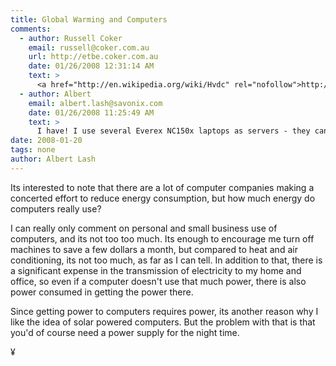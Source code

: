 ```yaml
---
title: Global Warming and Computers
comments:
  - author: Russell Coker
    email: russell@coker.com.au
    url: http://etbe.coker.com.au
    date: 01/26/2008 12:31:14 AM
    text: >
      <a href="http://en.wikipedia.org/wiki/Hvdc" rel="nofollow">http://en.wikipedia.org/wiki/Hvdc</a><br/>The above wikipedia page says that High Voltage DC has losses in the order of 3% per 1000Km.<br/><br/>The power wasted in transmission may be exceeded by the power used for cooling (which according to my best estimates may be more than 1/3 as much as the power used).<br/><br/>Of course if you get solar power for your entire building then it can run the computer and the cooler.<br/><br/><a href="http://etbe.coker.com.au/2008/01/23/asus-eeepc-as-a-router/" rel="nofollow">http://etbe.coker.com.au/2008/01/23/asus-eeepc-as-a-router/</a><br/>Have you considered using the EeePC (or a similar machine) as a router and small server?  It seems to have a lot of potential to save power for such uses.  One of my clients is investigating it at the moment (at my suggestion).
  - author: Albert
    email: albert.lash@savonix.com
    date: 01/26/2008 11:25:49 AM
    text: >
      I have! I use several Everex NC150x laptops as servers - they can use as little as 9 watts! They also have a hardware RNG and AES acceleration, so they are actually really up to the task of serving. Its funny but when I was searching for C7 machines, the laptops were the cheapest machine available (unfortunately they aren't too easy to find anymore), and with the ability to be a pretty useful "hand me down" computer, I couldn't resist. In the end I bought six of them and I'm really glad I did. Four of them came with Vista and I wish I could have bought them bare bones!<br/><br/>The only problem I find with the notebooks is that they only have one ethernet port. They have mini-PCI for a wifi card (they came with an Atheros card which I actually removed and am using in some pfSense firewalls), but 9 watts is too much for a wireless router IMHO.<br/><br/>I also have a couple HP t5135 machines which have a lower power C7, on of which I use as a PBX server with AskoziaPBX and the other as a debian based ejabberd server, but those consume 10 watts. Its very odd because the C7 in them is the "Eden" brand and only runs at 400Mhz, and they also have no screen nor hard drive. Go figure. Must be a kernel / ACPI optimization?
date: 2008-01-20
tags: none
author: Albert Lash
---
```

Its interested to note that there are a lot of computer companies making a concerted effort to reduce energy consumption, but how much energy do computers really use?

I can really only comment on personal and small business use of computers, and its not too too much. Its enough to encourage me turn off machines to save a few dollars a month, but compared to heat and air conditioning, its not too much, as far as I can tell. In addition to that, there is a significant expense in the transmission of electricity to my home and office, so even if a computer doesn't use that much power, there is also power consumed in getting the power there.

Since getting power to computers requires power, its another reason why I like the idea of solar powered computers. But the problem with that is that you'd of course need a power supply for the night time.

¥

